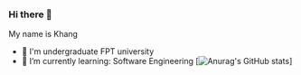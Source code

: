 ### Hi there 👋
My name is Khang
- 🔭 I'm undergraduate FPT university
- 🌱 I’m currently learning: Software Engineering 
[![Anurag's GitHub stats](https://github-readme-stats.vercel.app/api?username=khangnt0203&show_icons=true&theme=radical)]
<!--
**khangnt0203/khangnt0203** is a ✨ _special_ ✨ repository because its `README.md` (this file) appears on your GitHub profile.

Here are some ideas to get you started:

- 🔭 I’m currently working on ...
- 🌱 I’m currently learning ...
- 👯 I’m looking to collaborate on ...
- 🤔 I’m looking for help with ...
- 💬 Ask me about ...
- 📫 How to reach me: ...
- 😄 Pronouns: ...
- ⚡ Fun fact: ...
-->
